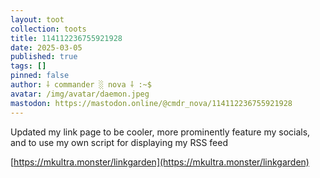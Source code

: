 ```yaml
---
layout: toot
collection: toots
title: 114112236755921928
date: 2025-03-05
published: true
tags: []
pinned: false
author: ⸸ commander ░ nova ⸸ :~$
avatar: /img/avatar/daemon.jpeg
mastodon: https://mastodon.online/@cmdr_nova/114112236755921928
---
```


Updated my link page to be cooler, more prominently feature my socials, and to use my own script for displaying my RSS feed

[https://mkultra.monster/linkgarden](https://mkultra.monster/linkgarden)
